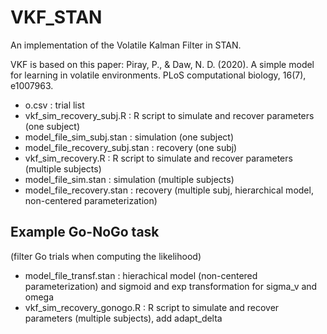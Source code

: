 # VKF_STAN
An implementation of the Volatile Kalman Filter in STAN.

VKF is based on this paper: Piray, P., & Daw, N. D. (2020). A simple model for learning in volatile environments. PLoS computational biology, 16(7), e1007963.

- o.csv : trial list
- vkf_sim_recovery_subj.R : R script to simulate and recover parameters (one subject)
- model_file_sim_subj.stan : simulation (one subject)
- model_file_recovery_subj.stan : recovery (one subj)
- vkf_sim_recovery.R : R script to simulate and recover parameters (multiple subjects)
- model_file_sim.stan : simulation (multiple subjects)
- model_file_recovery.stan : recovery (multiple subj, hierarchical model, non-centered parameterization)

## Example Go-NoGo task 
(filter Go trials when computing the likelihood)
- model_file_transf.stan : hierachical model (non-centered parameterization) and sigmoid and exp transformation for sigma_v and omega 
- vkf_sim_recovery_gonogo.R : R script to simulate and recover parameters (multiple subjects), add adapt_delta


